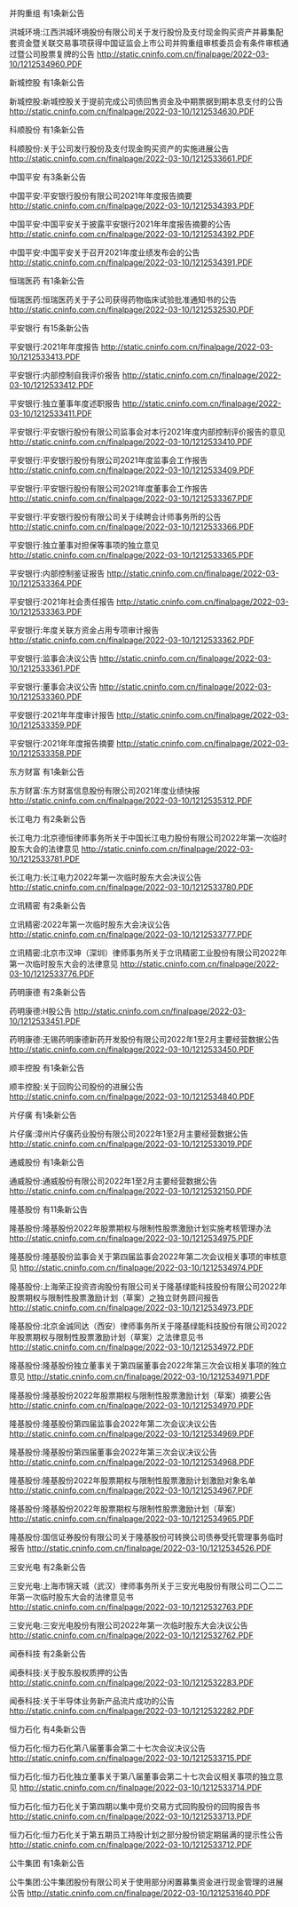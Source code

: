 并购重组 有1条新公告 

洪城环境:江西洪城环境股份有限公司关于发行股份及支付现金购买资产并募集配套资金暨关联交易事项获得中国证监会上市公司并购重组审核委员会有条件审核通过暨公司股票复牌的公告 http://static.cninfo.com.cn/finalpage/2022-03-10/1212534960.PDF 

新城控股 有1条新公告 

新城控股:新城控股关于提前完成公司债回售资金及中期票据到期本息支付的公告 http://static.cninfo.com.cn/finalpage/2022-03-10/1212534630.PDF 

科顺股份 有1条新公告 

科顺股份:关于公司发行股份及支付现金购买资产的实施进展公告 http://static.cninfo.com.cn/finalpage/2022-03-10/1212533661.PDF 

中国平安 有3条新公告 

中国平安:平安银行股份有限公司2021年年度报告摘要 http://static.cninfo.com.cn/finalpage/2022-03-10/1212534393.PDF 

中国平安:中国平安关于披露平安银行2021年年度报告摘要的公告 http://static.cninfo.com.cn/finalpage/2022-03-10/1212534392.PDF 

中国平安:中国平安关于召开2021年度业绩发布会的公告 http://static.cninfo.com.cn/finalpage/2022-03-10/1212534391.PDF 

恒瑞医药 有1条新公告 

恒瑞医药:恒瑞医药关于子公司获得药物临床试验批准通知书的公告 http://static.cninfo.com.cn/finalpage/2022-03-10/1212532530.PDF 

平安银行 有15条新公告 

平安银行:2021年年度报告 http://static.cninfo.com.cn/finalpage/2022-03-10/1212533413.PDF 

平安银行:内部控制自我评价报告 http://static.cninfo.com.cn/finalpage/2022-03-10/1212533412.PDF 

平安银行:独立董事年度述职报告 http://static.cninfo.com.cn/finalpage/2022-03-10/1212533411.PDF 

平安银行:平安银行股份有限公司监事会对本行2021年度内部控制评价报告的意见 http://static.cninfo.com.cn/finalpage/2022-03-10/1212533410.PDF 

平安银行:平安银行股份有限公司2021年度监事会工作报告 http://static.cninfo.com.cn/finalpage/2022-03-10/1212533409.PDF 

平安银行:平安银行股份有限公司2021年度董事会工作报告 http://static.cninfo.com.cn/finalpage/2022-03-10/1212533367.PDF 

平安银行:平安银行股份有限公司关于续聘会计师事务所的公告 http://static.cninfo.com.cn/finalpage/2022-03-10/1212533366.PDF 

平安银行:独立董事对担保等事项的独立意见 http://static.cninfo.com.cn/finalpage/2022-03-10/1212533365.PDF 

平安银行:内部控制鉴证报告 http://static.cninfo.com.cn/finalpage/2022-03-10/1212533364.PDF 

平安银行:2021年社会责任报告 http://static.cninfo.com.cn/finalpage/2022-03-10/1212533363.PDF 

平安银行:年度关联方资金占用专项审计报告 http://static.cninfo.com.cn/finalpage/2022-03-10/1212533362.PDF 

平安银行:监事会决议公告 http://static.cninfo.com.cn/finalpage/2022-03-10/1212533361.PDF 

平安银行:董事会决议公告 http://static.cninfo.com.cn/finalpage/2022-03-10/1212533360.PDF 

平安银行:2021年年度审计报告 http://static.cninfo.com.cn/finalpage/2022-03-10/1212533359.PDF 

平安银行:2021年年度报告摘要 http://static.cninfo.com.cn/finalpage/2022-03-10/1212533358.PDF 

东方财富 有1条新公告 

东方财富:东方财富信息股份有限公司2021年度业绩快报 http://static.cninfo.com.cn/finalpage/2022-03-10/1212535312.PDF 

长江电力 有2条新公告 

长江电力:北京德恒律师事务所关于中国长江电力股份有限公司2022年第一次临时股东大会的法律意见 http://static.cninfo.com.cn/finalpage/2022-03-10/1212533781.PDF 

长江电力:长江电力2022年第一次临时股东大会决议公告 http://static.cninfo.com.cn/finalpage/2022-03-10/1212533780.PDF 

立讯精密 有2条新公告 

立讯精密:2022年第一次临时股东大会决议公告 http://static.cninfo.com.cn/finalpage/2022-03-10/1212533777.PDF 

立讯精密:北京市汉坤（深圳）律师事务所关于立讯精密工业股份有限公司2022年第一次临时股东大会的法律意见 http://static.cninfo.com.cn/finalpage/2022-03-10/1212533776.PDF 

药明康德 有2条新公告 

药明康德:H股公告 http://static.cninfo.com.cn/finalpage/2022-03-10/1212533451.PDF 

药明康德:无锡药明康德新药开发股份有限公司2022年1至2月主要经营数据公告 http://static.cninfo.com.cn/finalpage/2022-03-10/1212533450.PDF 

顺丰控股 有1条新公告 

顺丰控股:关于回购公司股份的进展公告 http://static.cninfo.com.cn/finalpage/2022-03-10/1212534840.PDF 

片仔癀 有1条新公告 

片仔癀:漳州片仔癀药业股份有限公司2022年1至2月主要经营数据公告 http://static.cninfo.com.cn/finalpage/2022-03-10/1212533019.PDF 

通威股份 有1条新公告 

通威股份:通威股份有限公司2022年1至2月主要经营数据公告 http://static.cninfo.com.cn/finalpage/2022-03-10/1212532150.PDF 

隆基股份 有11条新公告 

隆基股份:隆基股份2022年股票期权与限制性股票激励计划实施考核管理办法 http://static.cninfo.com.cn/finalpage/2022-03-10/1212534975.PDF 

隆基股份:隆基股份监事会关于第四届监事会2022年第二次会议相关事项的审核意见 http://static.cninfo.com.cn/finalpage/2022-03-10/1212534974.PDF 

隆基股份:上海荣正投资咨询股份有限公司关于隆基绿能科技股份有限公司2022年股票期权与限制性股票激励计划（草案）之独立财务顾问报告 http://static.cninfo.com.cn/finalpage/2022-03-10/1212534973.PDF 

隆基股份:北京金诚同达（西安）律师事务所关于隆基绿能科技股份有限公司2022年股票期权与限制性股票激励计划（草案）之法律意见书 http://static.cninfo.com.cn/finalpage/2022-03-10/1212534972.PDF 

隆基股份:隆基股份独立董事关于第四届董事会2022年第三次会议相关事项的独立意见 http://static.cninfo.com.cn/finalpage/2022-03-10/1212534971.PDF 

隆基股份:隆基股份2022年股票期权与限制性股票激励计划（草案）摘要公告 http://static.cninfo.com.cn/finalpage/2022-03-10/1212534970.PDF 

隆基股份:隆基股份第四届监事会2022年第二次会议决议公告 http://static.cninfo.com.cn/finalpage/2022-03-10/1212534969.PDF 

隆基股份:隆基股份第四届董事会2022年第三次会议决议公告 http://static.cninfo.com.cn/finalpage/2022-03-10/1212534968.PDF 

隆基股份:隆基股份2022年股票期权与限制性股票激励计划激励对象名单 http://static.cninfo.com.cn/finalpage/2022-03-10/1212534967.PDF 

隆基股份:隆基股份2022年股票期权与限制性股票激励计划（草案） http://static.cninfo.com.cn/finalpage/2022-03-10/1212534965.PDF 

隆基股份:国信证券股份有限公司关于隆基股份可转换公司债券受托管理事务临时报告 http://static.cninfo.com.cn/finalpage/2022-03-10/1212534526.PDF 

三安光电 有2条新公告 

三安光电:上海市锦天城（武汉）律师事务所关于三安光电股份有限公司二〇二二年第一次临时股东大会的法律意见书 http://static.cninfo.com.cn/finalpage/2022-03-10/1212532763.PDF 

三安光电:三安光电股份有限公司2022年第一次临时股东大会决议公告 http://static.cninfo.com.cn/finalpage/2022-03-10/1212532762.PDF 

闻泰科技 有2条新公告 

闻泰科技:关于股东股权质押的公告 http://static.cninfo.com.cn/finalpage/2022-03-10/1212532283.PDF 

闻泰科技:关于半导体业务新产品流片成功的公告 http://static.cninfo.com.cn/finalpage/2022-03-10/1212532282.PDF 

恒力石化 有4条新公告 

恒力石化:恒力石化第八届董事会第二十七次会议决议公告 http://static.cninfo.com.cn/finalpage/2022-03-10/1212533715.PDF 

恒力石化:恒力石化独立董事关于第八届董事会第二十七次会议相关事项的独立意见 http://static.cninfo.com.cn/finalpage/2022-03-10/1212533714.PDF 

恒力石化:恒力石化关于第四期以集中竞价交易方式回购股份的回购报告书 http://static.cninfo.com.cn/finalpage/2022-03-10/1212533713.PDF 

恒力石化:恒力石化关于第五期员工持股计划之部分股份锁定期届满的提示性公告 http://static.cninfo.com.cn/finalpage/2022-03-10/1212533712.PDF 

公牛集团 有1条新公告 

公牛集团:公牛集团股份有限公司关于使用部分闲置募集资金进行现金管理的进展公告 http://static.cninfo.com.cn/finalpage/2022-03-10/1212531640.PDF 

